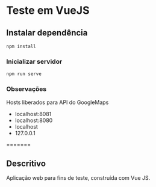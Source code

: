 # Teste em VueJS

## Instalar dependência
```
npm install
```

### Inicializar servidor
```
npm run serve
```


### Observações
Hosts liberados para API do GoogleMaps
- localhost:8081
- localhost:8080
- localhost
- 127.0.0.1

=======

## Descritivo
Aplicação web para fins de teste, construída com Vue JS.

